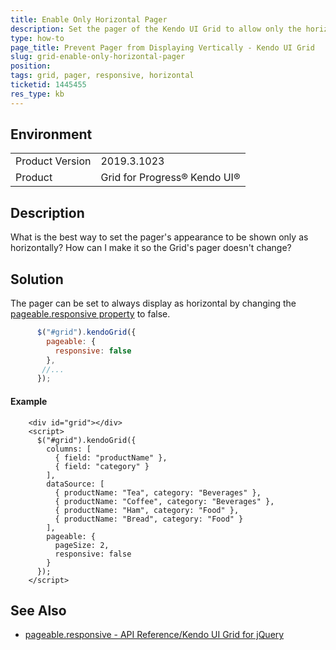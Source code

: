 ```yaml
---
title: Enable Only Horizontal Pager
description: Set the pager of the Kendo UI Grid to allow only the horizontal appearance and prevent the vertical dropdownlist.
type: how-to
page_title: Prevent Pager from Displaying Vertically - Kendo UI Grid
slug: grid-enable-only-horizontal-pager
position: 
tags: grid, pager, responsive, horizontal
ticketid: 1445455
res_type: kb
---
```


## Environment
<table>
	<tbody>
		<tr>
			<td>Product Version</td>
			<td>2019.3.1023</td>
		</tr>
		<tr>
			<td>Product</td>
			<td>Grid for Progress® Kendo UI®</td>
		</tr>
	</tbody>
</table>


## Description
What is the best way to set the pager's appearance to be shown only as horizontally?  How can I make it so the Grid's pager doesn't change?

## Solution
The pager can be set to always display as horizontal by changing the [pageable.responsive property](https://docs.telerik.com/kendo-ui/api/javascript/ui/grid/configuration/pageable.responsive) to false.

```javascript
      $("#grid").kendoGrid({
        pageable: {
          responsive: false
        },
       //...
      });
```

#### Example

```dojo
    <div id="grid"></div>
    <script>
      $("#grid").kendoGrid({
        columns: [
          { field: "productName" },
          { field: "category" }
        ],
        dataSource: [
          { productName: "Tea", category: "Beverages" },
          { productName: "Coffee", category: "Beverages" },
          { productName: "Ham", category: "Food" },
          { productName: "Bread", category: "Food" }
        ],
        pageable: {
          pageSize: 2,
          responsive: false
        }
      });
    </script>
```

## See Also
* [pageable.responsive - API Reference/Kendo UI Grid for jQuery](https://docs.telerik.com/kendo-ui/api/javascript/ui/grid/configuration/pageable.responsive)
